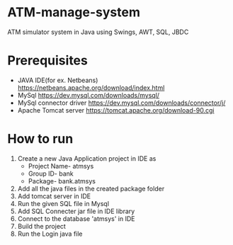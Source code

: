# ATM-manage-system
ATM simulator system in Java using Swings, AWT, SQL, JBDC

# Prerequisites
* JAVA IDE(for ex. Netbeans) https://netbeans.apache.org/download/index.html
* MySql https://dev.mysql.com/downloads/mysql/
* MySql connector driver https://dev.mysql.com/downloads/connector/j/
* Apache Tomcat server https://tomcat.apache.org/download-90.cgi

# How to run

1. Create a new Java Application project in IDE as
   - Project Name- atmsys
   - Group ID- bank
   - Package- bank.atmsys 
2. Add all the java files in the created package folder
3. Add tomcat server in IDE
4. Run the given SQL file in Mysql
5. Add SQL Connecter jar file in IDE library
6. Connect to the database 'atmsys' in IDE
7. Build the project
8. Run the Login java file 
